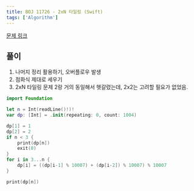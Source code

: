```yaml
---
title: BOJ 11726 - 2xN 타일링 (Swift)
tags: ['Algorithm']
---
```


[문제 링크](https://www.acmicpc.net/problem/11726)

## 풀이

1. 나머지 정리 활용하기, 오버플로우 발생
2. 점화식 제대로 세우기
3. 2xN 타일링 문제 2랑 거의 동일해서 헷갈렸는데, 2x2는 고려할 필요가 없었음.

```swift
import Foundation

let n = Int(readLine()!)!
var dp: [Int] = .init(repeating: 0, count: 1004)

dp[1] = 1
dp[2] = 2
if n < 3 {
    print(dp[n])
    exit(0)
}
for i in 3...n {
    dp[i] = ((dp[i-1] % 10007) + (dp[i-2]) % 10007) % 10007
}

print(dp[n])
```

